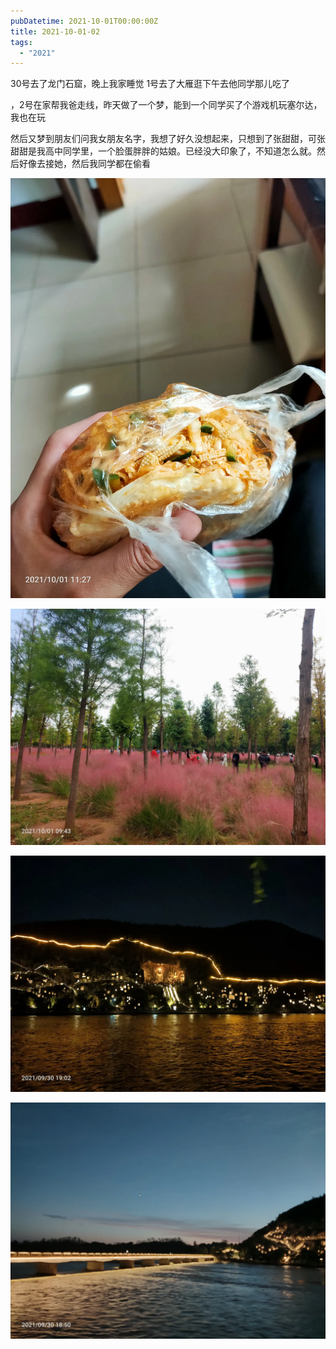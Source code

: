 ```yaml
---
pubDatetime: 2021-10-01T00:00:00Z
title: 2021-10-01-02
tags:
  - "2021"
---
```


30号去了龙门石窟，晚上我家睡觉
1号去了大雁逛下午去他同学那儿吃了

，2号在家帮我爸走线，昨天做了一个梦，能到一个同学买了个游戏机玩塞尔达，我也在玩

然后又梦到朋友们问我女朋友名字，我想了好久没想起来，只想到了张甜甜，可张甜甜是我高中同学里，一个脸蛋胖胖的姑娘。已经没大印象了，不知道怎么就。然后好像去接她，然后我同学都在偷看

![](../../img/6904315-c2d18bdf0ec415df.jpg)

![](../../img/6904315-f6c65a072dc17a64.jpg)

![](../../img/6904315-ad69b364d1fb6b47.jpg)

![](../../img/6904315-c6403879f11918e7.jpg)
